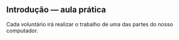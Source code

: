 ## Introdução — aula prática

Cada voluntário irá realizar o trabalho de uma das partes do nosso computador.
